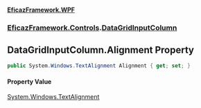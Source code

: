 #### [EficazFramework.WPF](EficazFrameworkWPF.md 'EficazFramework WPF')
### [EficazFramework.Controls](EficazFrameworkWPF.md#EficazFramework.Controls 'EficazFramework.Controls').[DataGridInputColumn](EficazFramework.Controls/DataGridInputColumn.md 'EficazFramework.Controls.DataGridInputColumn')

## DataGridInputColumn.Alignment Property

```csharp
public System.Windows.TextAlignment Alignment { get; set; }
```

#### Property Value
[System.Windows.TextAlignment](https://docs.microsoft.com/en-us/dotnet/api/System.Windows.TextAlignment 'System.Windows.TextAlignment')